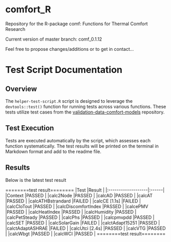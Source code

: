 # comfort_R
Repository for the R-package comf: Functions for Thermal Comfort Research

Current version of master branch: comf_0.1.12

Feel free to propose changes/additions or to get in contact...

# Test Script Documentation

## Overview
The `helper-test-script.R` script is designed to leverage the `devtools::test()` function for running tests across various functions. These tests utilize test cases from the [validation-data-comfort-models](https://github.com/FedericoTartarini/validation-data-comfort-models) repository.

## Test Execution
Tests are executed automatically by the script, which assesses each function systematically. The test results will be printed on the terminal in Markdown format and add to the readme file.

## Results
Below is the latest test result

========test result========
|Test                |Result |
|:-------------------|:------|
|Context             |PASSED |
|calc2Node           |PASSED |
|calcAD              |PASSED |
|calcAT              |PASSED |
|calcATHBstrandard   |FAILED |
|calcCE [1.1s]       |FAILED |
|calcCloTout         |PASSED |
|calcDiscomfortIndex |PASSED |
|calcePMV            |PASSED |
|calcHeatIndex       |PASSED |
|calcHumidity        |PASSED |
|calcPetSteady       |PASSED |
|calcPhs             |PASSED |
|calcpmvpdd          |PASSED |
|calcSET             |PASSED |
|calcSolarGain       |FAILED |
|calctAdapt15251     |PASSED |
|calctAdaptASHRAE    |FAILED |
|calcUtci [2.4s]     |PASSED |
|calcVTG             |PASSED |
|calcWbgt            |PASSED |
|calcWCI             |PASSED |
========test result========

